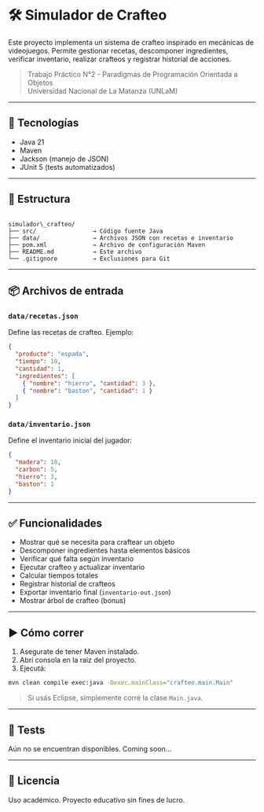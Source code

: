 # 🛠️ Simulador de Crafteo

Este proyecto implementa un sistema de crafteo inspirado en mecánicas de videojuegos. Permite gestionar recetas, descomponer ingredientes, verificar inventario, realizar crafteos y registrar historial de acciones.

> Trabajo Práctico N°2 - Paradigmas de Programación Orientada a Objetos  
> Universidad Nacional de La Matanza (UNLaM)

---

## 🚀 Tecnologías

- Java 21
- Maven
- Jackson (manejo de JSON)
- JUnit 5 (tests automatizados)

---

## 📁 Estructura

```

simulador\_crafteo/
├── src/                → Código fuente Java
├── data/               → Archivos JSON con recetas e inventario
├── pom.xml             → Archivo de configuración Maven
├── README.md           → Este archivo
└── .gitignore          → Exclusiones para Git

````

---

## 📦 Archivos de entrada

### `data/recetas.json`

Define las recetas de crafteo. Ejemplo:

```json
{
  "producto": "espada",
  "tiempo": 10,
  "cantidad": 1,
  "ingredientes": [
    { "nombre": "hierro", "cantidad": 3 },
    { "nombre": "baston", "cantidad": 1 }
  ]
}
````

### `data/inventario.json`

Define el inventario inicial del jugador:

```json
{
  "madera": 10,
  "carbon": 5,
  "hierro": 3,
  "baston": 1
}
```

---

## ✅ Funcionalidades

* Mostrar qué se necesita para craftear un objeto
* Descomponer ingredientes hasta elementos básicos
* Verificar qué falta según inventario
* Ejecutar crafteo y actualizar inventario
* Calcular tiempos totales
* Registrar historial de crafteos
* Exportar inventario final (`inventario-out.json`)
* Mostrar árbol de crafteo (bonus)

---

## ▶️ Cómo correr

1. Asegurate de tener Maven instalado.
2. Abrí consola en la raíz del proyecto.
3. Ejecutá:

```bash
mvn clean compile exec:java -Dexec.mainClass="crafteo.main.Main"
```

> Si usás Eclipse, simplemente corré la clase `Main.java`.

---

## 🧪 Tests

Aún no se encuentran disponibles. Coming soon...

---

## 📘 Licencia

Uso académico. Proyecto educativo sin fines de lucro.

```
